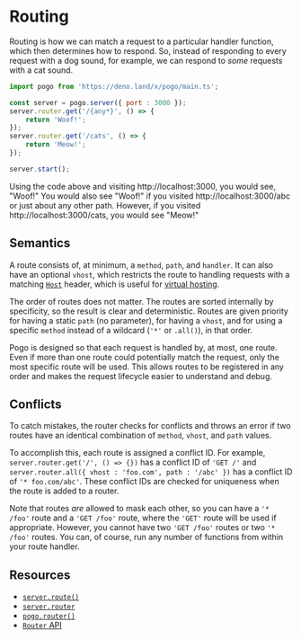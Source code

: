 # Routing

Routing is how we can match a request to a particular handler function, which then determines how to respond. So, instead of responding to every request with a dog sound, for example, we can respond to _some_ requests with a cat sound.

```js
import pogo from 'https://deno.land/x/pogo/main.ts';

const server = pogo.server({ port : 3000 });
server.router.get('/{any*}', () => {
    return 'Woof!';
});
server.router.get('/cats', () => {
    return 'Meow!';
});

server.start();
```

Using the code above and visiting http://localhost:3000, you would see, "Woof!" You would also see "Woof!" if you visited http://localhost:3000/abc or just about any other path. However, if you visited http://localhost:3000/cats, you would see "Meow!"

## Semantics

A route consists of, at minimum, a `method`, `path`, and `handler`. It can also have an optional `vhost`, which restricts the route to handling requests with a matching [`Host`](https://developer.mozilla.org/en-US/docs/Web/HTTP/Headers/Host) header, which is useful for [virtual hosting](https://en.wikipedia.org/wiki/Virtual_hosting).

The order of routes does not matter. The routes are sorted internally by specificity, so the result is clear and deterministic. Routes are given priority for having a static `path` (no parameter), for having a `vhost`, and for using a specific `method` instead of a wildcard (`'*'` or `.all()`), in that order.

Pogo is designed so that each request is handled by, at most, one route. Even if more than one route could potentially match the request, only the most specific route will be used. This allows routes to be registered in any order and makes the request lifecycle easier to understand and debug.

## Conflicts

To catch mistakes, the router checks for conflicts and throws an error if two routes have an identical combination of `method`, `vhost`, and `path` values.

To accomplish this, each route is assigned a conflict ID. For example, `server.router.get('/', () => {})` has a conflict ID of `'GET /'` and `server.router.all({ vhost : 'foo.com', path : '/abc' })` has a conflict ID of `'* foo.com/abc'`. These conflict IDs are checked for uniqueness when the route is added to a router.

Note that routes _are_ allowed to mask each other, so you can have a `'* /foo'` route and a `'GET /foo'` route, where the `'GET'` route will be used if appropriate. However, you cannot have two `'GET /foo'` routes or two `'* /foo'` routes. You can, of course, run any number of functions from within your route handler.

## Resources

 - [`server.route()`](https://github.com/sholladay/pogo#serverrouteroute)
 - [`server.router`](https://github.com/sholladay/pogo#serverrouter)
 - [`pogo.router()`](https://github.com/sholladay/pogo#pogorouteroption)
 - [`Router` API](https://github.com/sholladay/pogo#router)

